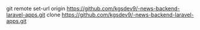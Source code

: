 git remote set-url origin  https://github.com/kgsdev9/-news-backend-laravel-apps.git clone  https://github.com/kgsdev9/-news-backend-laravel-apps.git

 


